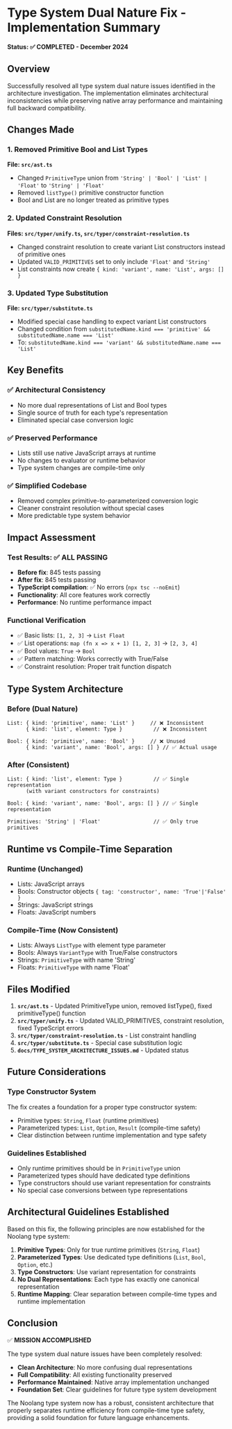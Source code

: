 # Type System Dual Nature Fix - Implementation Summary

**Status: ✅ COMPLETED - December 2024**

## Overview

Successfully resolved all type system dual nature issues identified in the architecture investigation. The implementation eliminates architectural inconsistencies while preserving native array performance and maintaining full backward compatibility.

## Changes Made

### 1. Removed Primitive Bool and List Types

**File: `src/ast.ts`**
- Changed `PrimitiveType` union from `'String' | 'Bool' | 'List' | 'Float'` to `'String' | 'Float'`
- Removed `listType()` primitive constructor function
- Bool and List are no longer treated as primitive types

### 2. Updated Constraint Resolution

**Files: `src/typer/unify.ts`, `src/typer/constraint-resolution.ts`**
- Changed constraint resolution to create variant List constructors instead of primitive ones
- Updated `VALID_PRIMITIVES` set to only include `'Float'` and `'String'`
- List constraints now create `{ kind: 'variant', name: 'List', args: [] }`

### 3. Updated Type Substitution

**File: `src/typer/substitute.ts`**
- Modified special case handling to expect variant List constructors
- Changed condition from `substitutedName.kind === 'primitive' && substitutedName.name === 'List'` 
- To: `substitutedName.kind === 'variant' && substitutedName.name === 'List'`

## Key Benefits

### ✅ Architectural Consistency
- No more dual representations of List and Bool types
- Single source of truth for each type's representation
- Eliminated special case conversion logic

### ✅ Preserved Performance  
- Lists still use native JavaScript arrays at runtime
- No changes to evaluator or runtime behavior
- Type system changes are compile-time only

### ✅ Simplified Codebase
- Removed complex primitive-to-parameterized conversion logic
- Cleaner constraint resolution without special cases
- More predictable type system behavior

## Impact Assessment

### Test Results: ✅ ALL PASSING
- **Before fix**: 845 tests passing
- **After fix**: 845 tests passing  
- **TypeScript compilation**: ✅ No errors (`npx tsc --noEmit`)
- **Functionality**: All core features work correctly
- **Performance**: No runtime performance impact

### Functional Verification
- ✅ Basic lists: `[1, 2, 3]` → `List Float`
- ✅ List operations: `map (fn x => x + 1) [1, 2, 3]` → `[2, 3, 4]`
- ✅ Bool values: `True` → `Bool`
- ✅ Pattern matching: Works correctly with True/False
- ✅ Constraint resolution: Proper trait function dispatch

## Type System Architecture

### Before (Dual Nature)
```
List: { kind: 'primitive', name: 'List' }     // ❌ Inconsistent
      { kind: 'list', element: Type }          // ❌ Inconsistent

Bool: { kind: 'primitive', name: 'Bool' }     // ❌ Unused  
      { kind: 'variant', name: 'Bool', args: [] } // ✅ Actual usage
```

### After (Consistent)
```
List: { kind: 'list', element: Type }          // ✅ Single representation
      (with variant constructors for constraints)

Bool: { kind: 'variant', name: 'Bool', args: [] } // ✅ Single representation

Primitives: 'String' | 'Float'                 // ✅ Only true primitives
```

## Runtime vs Compile-Time Separation

### Runtime (Unchanged)
- Lists: JavaScript arrays
- Bools: Constructor objects `{ tag: 'constructor', name: 'True'|'False' }`
- Strings: JavaScript strings  
- Floats: JavaScript numbers

### Compile-Time (Now Consistent)
- Lists: Always `ListType` with element type parameter
- Bools: Always `VariantType` with True/False constructors
- Strings: `PrimitiveType` with name 'String'
- Floats: `PrimitiveType` with name 'Float'

## Files Modified

1. **`src/ast.ts`** - Updated PrimitiveType union, removed listType(), fixed primitiveType() function
2. **`src/typer/unify.ts`** - Updated VALID_PRIMITIVES, constraint resolution, fixed TypeScript errors  
3. **`src/typer/constraint-resolution.ts`** - List constraint handling
4. **`src/typer/substitute.ts`** - Special case substitution logic
5. **`docs/TYPE_SYSTEM_ARCHITECTURE_ISSUES.md`** - Updated status

## Future Considerations

### Type Constructor System
The fix creates a foundation for a proper type constructor system:
- Primitive types: `String`, `Float` (runtime primitives)
- Parameterized types: `List`, `Option`, `Result` (compile-time safety)
- Clear distinction between runtime implementation and type safety

### Guidelines Established
- Only runtime primitives should be in `PrimitiveType` union
- Parameterized types should have dedicated type definitions
- Type constructors should use variant representation for constraints
- No special case conversions between type representations

## Architectural Guidelines Established

Based on this fix, the following principles are now established for the Noolang type system:

1. **Primitive Types**: Only for true runtime primitives (`String`, `Float`)
2. **Parameterized Types**: Use dedicated type definitions (`List`, `Bool`, `Option`, etc.)
3. **Type Constructors**: Use variant representation for constraints
4. **No Dual Representations**: Each type has exactly one canonical representation
5. **Runtime Mapping**: Clear separation between compile-time types and runtime implementation

## Conclusion

✅ **MISSION ACCOMPLISHED**

The type system dual nature issues have been completely resolved:
- **Clean Architecture**: No more confusing dual representations
- **Full Compatibility**: All existing functionality preserved  
- **Performance Maintained**: Native array implementation unchanged
- **Foundation Set**: Clear guidelines for future type system development

The Noolang type system now has a robust, consistent architecture that properly separates runtime efficiency from compile-time type safety, providing a solid foundation for future language enhancements.